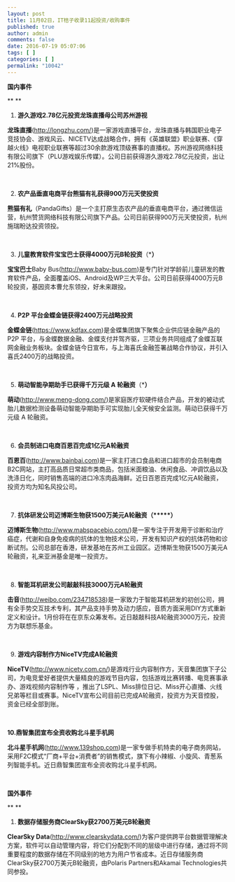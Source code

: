 ```yaml
---
layout: post
title: 11月02日，IT桔子收录11起投资/收购事件
published: true
author: admin
comments: false
date: 2016-07-19 05:07:06
tags: [ ]
categories: [ ]
permalink: "10042"
---
```

**国内事件**

** **

1. **游久游戏2.78亿元投资龙珠直播母公司苏州游视**
  
**龙珠直播**(http://longzhu.com/)是一家游戏直播平台，龙珠直播与韩国职业电子竞技协会、游戏风云、NICETV达成战略合作，拥有《英雄联盟》职业联赛、《穿越火线》电视职业联赛等超过30余款游戏顶级赛事的直播权。苏州游视网络科技有限公司旗下（PLU游戏娱乐传媒）。公司日前获得游久游戏2.78亿元投资，出让21%股份。

&nbsp;

2. **农产品垂直电商平台熊猫有礼获得900万元天使投资**

**熊猫有礼**（PandaGifts）是一个主打原生态农产品的垂直电商平台，通过微信运营，杭州赞货网络科技有限公司旗下产品。公司日前获得900万元天使投资，杭州施瑞盼达投资领投。

&nbsp;

3. **儿童教育软件宝宝巴士获得4000万元B轮投资**（\*****）****

**宝宝巴士**Baby Bus(http://www.baby-bus.com)是专门针对学龄前儿童研发的教育软件产品，全面覆盖iOS、Android及WP三大平台。公司日前获得4000万元B轮投资，基因资本曹允东领投，好未来跟投。

&nbsp;

4. **P2P 平台金蝶金链获得2400万元战略投资**

**金蝶金链**(https://www.kdfax.com)是金蝶集团旗下聚焦企业供应链金融产品的 P2P 平台，与金蝶数据金融、金蝶支付并驾齐驱，三项业务共同组成了金蝶互联网金融业务板块。金蝶金链今日宣布，与上海喜氏金融签署战略合作协议，并引入喜氏2400万的战略投资。

&nbsp;

5. **萌动智能孕期助手已获得千万元级 A 轮融资**（\*****）****

**萌动**(http://www.meng-dong.com/)是家庭医疗软硬件结合产品，开发的被动式胎儿数据检测设备萌动智能孕期助手可实现胎儿全天候安全监测。萌动已获得千万元级 A 轮融资。

&nbsp;

6. **会员制进口电商百恩百完成1亿元A轮融资**

**百恩百**(http://www.bainbai.com)是一家主打进口食品和进口超市的会员制电商B2C网站，主打高品质日常超市类商品，包括米面粮油、休闲食品、冲调饮品以及洗涤日化，同时销售高端的进口冷冻肉品海鲜。近日百恩百完成1亿元A轮融资，投资方均为知名风投公司。

&nbsp;

7. **抗体研发公司迈博斯生物获1500万美元A轮融资（\*****）**

**迈博斯生物**(http://www.mabspacebio.com/)是一家专注于开发用于诊断和治疗癌症，代谢和自身免疫病的抗体的生物技术公司，开发有知识产权的抗体药物和诊断试剂。公司总部在香港，研发基地在苏州工业园区。迈博斯生物获1500万美元A轮融资，礼来亚洲基金是唯一投资方。

&nbsp;

8. **智能耳机研发公司敲敲科技3000万元A轮融资**

**击音**(http://weibo.com/234718538)是一家致力于智能耳机研发的初创公司，拥有全手势交互技术专利，其产品支持手势及动力感应，音质方面采用DIY方式重新定义和设计。1月份将在在京东众筹发布。近日敲敲科技A轮融资3000万元，投资方为联想乐基金。

&nbsp;

9. **游戏内容制作方NiceTV完成A轮融资**

**NiceTV**(http://www.nicetv.com.cn/)是游戏行业内容制作方，天音集团旗下子公司，为电竞爱好者提供大量精良的游戏节目内容，包括游戏比赛转播、电竞赛事承办、游戏视频内容制作等 ，推出了LSPL、Miss排位日记、Miss开心直播、火线兄弟等栏目或赛事。NiceTV宣布公司目前已完成A轮融资，投资方为天音控股，资金已经全部到账。

&nbsp;

**10.鼎智集团宣布全资收购北斗星手机网**

**北斗星手机网**(http://www.139shop.com)是一家专做手机特卖的电子商务网站，采用F2C模式“厂商+平台+消费者”的销售模式，旗下有小辣椒、小旋风、青葱系列智能手机。近日鼎智集团宣布全资收购北斗星手机网。

&nbsp;

**国外事件**

** **

1. **数据存储服务商ClearSky获2700万美元B轮融资**

**ClearSky Data**(http://www.clearskydata.com/)为客户提供跨平台数据管理解决方案，软件可以自动管理内容，将它们分配到不同的层级中进行存储，通过将不同重要程度的数据存储在不同级别的地方为用户节省成本。近日存储服务商ClearSky获2700万美元B轮融资，由Polaris Partners和Akamai Technologies共同参投。